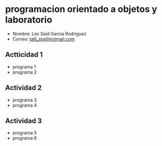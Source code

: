 # programacion orientado a objetos y laboratorio

- Nombre: Lex Said Garcia Rodriguez
- Correo: talli_stq@hotmail.com

## Actticidad 1
- programa 1
- programa 2

## Actividad 2
- programa 3
- programa 4

## Actividad 3 
- programa 5
- programa 6